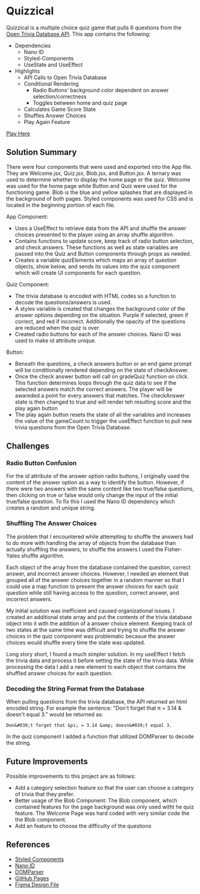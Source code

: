 # Quizzical

Quizzical is a multiple choice quiz game that pulls 6 questions from the [Open Trivia Database API](https://opentdb.com/). This app contains the following:

- Dependencies
  - Nano ID
  - Styled-Components
  - UseState and UseEffect
- Highlights
  - API Calls to Open Trivia Database
  - Conditional Rendering
    - Radio Buttons' background color dependent on answer selection/correctness
    - Toggles between home and quiz page
  - Calculates Game Score State
  - Shuffles Answer Choices
  - Play Again Feature

[Play Here](https://abuhelos.github.io/quizzical/)

## Solution Summary

There were four components that were used and exported into the App file. They are Welcome.jsx, Quiz.jsx, Blob.jsx, and Button.jsx. A ternary was used to determine whether to display the home page or the quiz. Welcome was used for the home page while Button and Quiz were used for the functioning game. Blob is the blue and yellow splashes that are displayed in the background of both pages. Styled components was used for CSS and is located in the beginning portion of each file.

App Component:

- Uses a UseEffect to retrieve data from the API and shuffle the answer choices presented to the player using an array shuffle algorithm.
- Contains functions to update score, keep track of radio button selection, and check answers. These functions as well as state variables are passed into the Quiz and Button components through props as needed.
- Creates a variable quizElements which maps an array of question objects, show below, and sends its values into the quiz component which will create UI components for each question.

Quiz Component:

- The trivia database is encoded with HTML codes so a function to decode the questions/answers is used.
- A styles variable is created that changes the background color of the answer options depending on the situation. Purple if selected, green if correct, and red if incorrect. Additionally the opacity of the questions are reduced when the quiz is over.
- Created radio buttons for each of the answer choices. Nano ID was used to make id attribute unique.

Button:

- Beneath the questions, a check answers button or an end game prompt will be conditionally rendered depending on the state of checkAnswer.
- Once the check answer button will call on gradeQuiz function on click. This function determines loops through the quiz data to see if the selected answers match the correct answers. The player will be awareded a point for every answers that matches. The checkAnswer state is then changed to true and will render teh resulting score and the play again button
- The play again button resets the state of all the variables and increases the value of the gameCount to trigger the useEffect function to pull new trivia questions from the Open Trivia Database.

## Challenges

### Radio Button Confusion

For the id attribute of the answer option radio buttons, I originally used the content of the answer option as a way to identify the button. However, if there were two answers with the same content like two true/false questions, then clicking on true or false would only change the input of the initial true/false question. To fix this I used the Nano ID dependency which creates a random and unique string.

### Shuffling The Answer Choices

The problem that I encountered while attempting to shuffle the answers had to do more with handling the array of objects from the database than actually shuffling the answers, to shuffle the answers I used the Fisher-Yates shuffle algorithm.

Each object of the array from the database contained the question, correct answer, and incorrect answer choices. However, I needed an element that grouped all of the answer choices together in a random manner so that I could use a map function to present the answer choices for each quiz question while still having access to the question, correct answer, and incorrect answers.

My initial solution was inefficient and caused organizational issues. I created an additional state array and put the contents of the trivia database object into it with the addition of a answer choice element. Keeping track of two states at the same time was difficult and trying to shuffle the answer choices in the quiz component was problematic becasue the answer choices would shuffle every time the state was updated.

Long story short, I found a much simpler solution. In my useEffect I fetch the trivia data and process it before setting the state of the trivia data. While processing the data I add a new element to each object that contains the shuffled answer choices for each question.

### Decoding the String Format from the Database

When pulling questions from the trivia database, the API returned an html encoded string. For example the sentence: "Don't forget that π = 3.14 & doesn't equal 3." would be returned as:

`Don&‌#039;t forget that &‌pi; = 3.14 &‌amp; doesn&‌#039;t equal 3.`

In the quiz component I added a function that utilized DOMParser to decode the string.

## Future Improvements

Possible improvements to this project are as follows:

- Add a category selection feature so that the user can choose a category of trivia that they prefer.
- Better usage of the Blob Component: The Blob component, which contained features for the page background was only used witht he quiz feature. The Welcome Page was hard coded with very similar code the the Blob component.
- Add an feature to choose the difficulty of the questions

## References

- [Styled Components](https://www.npmjs.com/package/styled-components/v/4.1.3)
- [Nano ID](https://www.npmjs.com/package/nanoid)
- [DOMParser](https://developer.mozilla.org/en-US/docs/Web/API/DOMParser)
- [GitHub Pages](https://pages.github.com/)
- [Figma Design File](https://www.figma.com/file/E9S5iPcm10f0RIHK8mCqKL/Quizzical-App?node-id=0%3A1)
